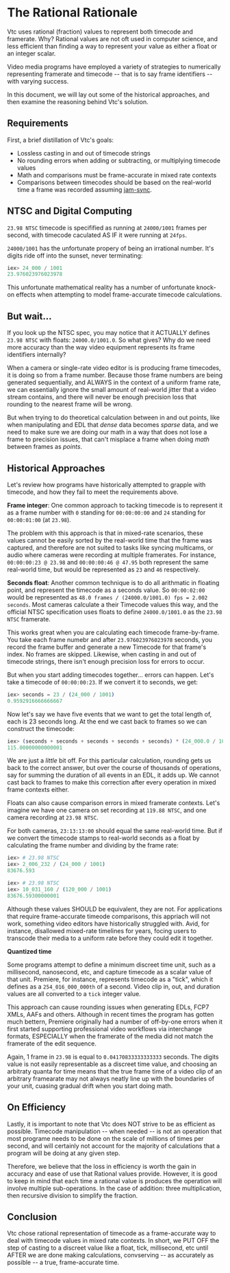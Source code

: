 # The Rational Rationale

Vtc uses rational (fraction) values to represent both timecode and framerate. Why? 
Rational values are not oft used in computer science, and less efficient than finding a 
way to represent your value as either a float or an integer scalar.

Video media programs have employed a variety of strategies to numerically representing
framerate and  timecode -- that is to say frame identifiers -- with varying success.

In this document, we will lay out some of the historical approaches, and then examine 
the reasoning behind Vtc's solution.

## Requirements

First, a brief distillation of Vtc's goals:

- Lossless casting in and out of timecode strings
- No rounding errors when adding or subtracting, or multiplying timecode values
- Math and comparisons must be frame-accurate in mixed rate contexts
- Comparisons between timecodes should be based on the real-world time a frame was 
  recorded assuming [jam-sync](https://www.robgwilson.com/news/2009/04/14/jam-sync-your-damn-cameras).

## NTSC and Digital Computing

`23.98 NTSC` timecode is specifified as running at `24000/1001` frames per second, with 
timecode caculated AS IF it were running at `24fps`.

`24000/1001` has the unfortunate propery of being an irrational number. It's digits
ride off into the sunset, never terminating:

```elixir
iex> 24_000 / 1001
23.976023976023978
```

This unfortunate mathematical reality has a number of unfortunate knock-on effects when
attempting to model frame-accurate timecode calculations.

## But wait...

If you look up the NTSC spec, you may notice that it ACTUALLY defines `23.98 NTSC` with
floats: `24000.0/1001.0`. So what gives? Why do we need more accuracy than the way video
equipment represents its frame identifiers internally?

When a camera or single-rate video editor is is producing frame timecodes, it is doing 
so from a frame number. Because those frame numbers are being generated sequentially, 
and ALWAYS in the context of a uniform frame rate, we can essentially ignore the small 
amount of real-world jitter that a video stream contains, and there will never be enough
precision loss that rounding to the nearest frame will be wrong.

But when trying to do theoretical calculation between in and out points, like when 
manipulating and EDL that *dense* data becomes *sparse* data, and we need to make sure 
we are doing our math in a way that does not lose a frame to precision issues, that 
can't misplace a frame when doing *math* between frames as *points*.

## Historical Approaches

Let's review how programs have historically attempted to grapple with timecode, and
how they fail to meet the requirements above.

**Frame integer**: One common approach to tacking timecode is to represent it as a frame
number with `0` standing for `00:00:00:00` and `24` standing for `00:00:01:00` (at
`23.98`). 

The problem with this approach is that in mixed-rate scenarios, these values
cannot be easily sorted by the real-world time that the frame was captured, and 
therefore are not suited to tasks like syncing multicams, or audio where cameras were
recording at multiple framerates. For instance, `00:00:00:23 @ 23.98` and 
`00:00:00:46 @ 47.95` both represent the same real-world time, but would be represented
as `23` and `46` respectively.

**Seconds float**: Another common technique is to do all arithmatic in floating point,
and represent the timecode as a seconds value. So `00:00:02:00` would be represented
as `48.0 frames / (24000.0/1001.0) fps = 2.002 seconds`. Most cameras calculate a their
Timecode values this way, and the official NTSC specification uses floats to define 
`24000.0/1001.0` as the `23.98 NTSC` framerate.

This works great when you are calculating each timecode frame-by-frame. You take each
frame numebr and after `23.976023976023978` seconds, you record the frame buffer and
generate a new Timecode for that frame's index. No frames are skipped. Likewise, when
casting in and out of timecode strings, there isn't enough precision loss for errors
to occur.

But when you start adding timecodes together... errors can happen. Let's take a timecode
of `00:00:00:23`. If we convert it to seconds, we get:

```elixir
iex> seconds = 23 / (24_000 / 1001)
0.9592916666666667
```

Now let's say we have five events that we want to get the total length of, each is 23
seconds long. At the end we cast back to frames so we can construct the timecode:

```elixir
iex> (seconds + seconds + seconds + seconds + seconds) * (24_000.0 / 1001.0)
115.00000000000001
```

We are just a *little* bit off. For this particular calculation, rounding gets us back
to the correct answer, but over the course of thousands of operations, say for summing
the duration of all events in an EDL, it adds up. We cannot cast back to frames to
make this correction after every operation in mixed frame contexts either.

Floats can also cause comparison errors in mixed framerate contexts. Let's imagine
we have one camera on set recording at `119.88 NTSC`, and one camera recording at
`23.98 NTSC`.

For both cameras, `23:13:13:00` should equal the same real-world time. But if we convert
the timecode stamps to real-world seconds as a float by calculating the frame number and 
dividing by the frame rate:

```elixir
iex> # 23.98 NTSC
iex> 2_006_232 / (24_000 / 1001)
83676.593
```

```elixir
iex> # 23.98 NTSC
iex> 10_031_160 / (120_000 / 1001)
83676.59300000001
```

Although these values SHOULD be equivalent, they are not. For applications that require
frame-accurate timeode comparisons, this appriach will not work, something video editors
have historically struggled with. Avid, for instance, disallowed mixed-rate timelines 
for years, focing users to transcode their media to a uniform rate before they could edit
it together.

**Quantized time**

Some programs attempt to define a minimum discreet time unit, such as a millisecond,
nanosecond, etc, and capture timecode as a scalar value of that unit. Premiere, for
instance, represents timecode as a "tick", which it defines as a `254_016_000_000th` of
a second. Video clip in, out, and duration values are all converted to a `tick` integer
value.

This approach can cause rounding issues when generating EDLs, FCP7 XMLs, AAFs and 
others. Although in recent times the program has gotten much bettern, Premiere 
originally had a number of off-by-one errors when it first started supporting
professional video workflows via interchange formats, ESPECIALLY when the framerate
of the media did not match the framerate of the edit sequence.

Again, 1 frame in `23.98` is equal to `0.04170833333333333` seconds. The digits value is
not easily representable as a discreet time value, and choosing an arbitraty quanta for
time means that the true frame time of a video clip of an arbitrary framearate may not
always neatly line up with the boundaries of your unit, cuasing gradual drift when you
start doing math.

## On Efficiency

Lastly, it is important to note that Vtc does NOT strive to be as efficient as possible.
Timecode manipulation -- when needed -- is not an operation that most programe needs to 
be done on the scale of millions of times per second, and will certainly not account for 
the majority of calculations that a program will be doing at any given step.

Therefore, we believe that the loss in efficiency is worth the gain in accuracy and
ease of use that Rational values provide. However, it is good to keep in mind that each
time a rational value is produces the operation will involve multiple sub-operations. 
In the case of addition: three multiplication, then recursive division to simplify the 
fraction.

## Conclusion

Vtc chose rational representation of timecode as a frame-accurate way to deal with
timecode values in mixed rate contexts. In short, we PUT OFF the step of casting to a
discreet value like a float, tick, millisecond, etc until AFTER we are done making 
calculations, convserving -- as accurately as possible -- a true, frame-accurate
time.
